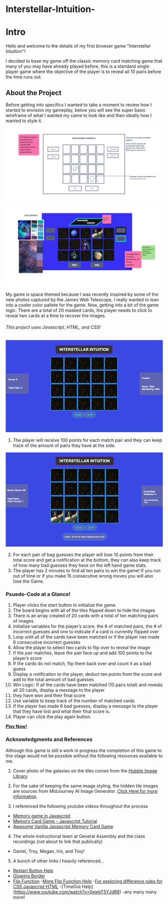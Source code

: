 # Interstellar-Intuition-

# Intro

Hello and welcome to the details of my first browser game "Interstellar Intuition"!

I decided to base my game off the classic memory card matching game that many of you may have already played before, this is a standard single player game where the objective of the player is to reveal all 10 pairs before the time runs out.

## About the Project

Before getting into specifics I wanted to take a moment to review how I started to envision my gameplay, below you will see the super basic wireframe of what I wanted my came to look like and then ideally how I wanted to style it.

![Wireframe 1](img/wireframe1.png)

![Wireframe 2](img/wireframe2.png)

My game is space themed because I was recently inspired by some of the new photos captured by the James Web Telescope, I really wanted to lean into a cooler color pallete for the game. Now, getting into a bit of the game logic. There are a total of 20 masked cards, the player needs to click to reveal two cards at a time to recover the images.

###### This project uses Javascript, HTML, and CSS!

![Starting-Sreen](img/starting-screen.png)

1. The player will receive 100 points for each match pair and they can keep track of the amount of pairs they have at the side.

![Pair Found](img/pair-found.png)

2. For each pair of bag guesses the player will lose 10 points from their total score and get a notification at the bottom, they can also keep track of how many bad guesses they have on the left hand game stats. 
3. The player has 2 minutes to find all ten pairs to win the game! If you run out of time or if you make 15 consecutive wrong moves you will also lose the Game.


### Psuedo-Code at a Glance!

1. Player clicks the start button to initialize the game.
2. The board begins with all of the tiles flipped down to hide the images
3. There is an array created of 20 cards with a total of ten matching pairs of images
4. Initialize variables for the player’s score, the # of matched pairs, the # of incorrect guesses and one to indicate if a  card is currently flipped over
5. Loop until all of the cards have been matched or if the player has made 6 consecutive incorrect guesses
6. Allow the player to select two cards to flip over to reveal the image
7. If the pair matches, leave the pair face up and add 100 points to the player’s score
8. If the cards do not match, flip them back over and count it as a bad guess
9. Display a notification to the player, deduct ten points from the score and add to the total amount of bad guesses
10. Win Logic: If all the cards have been matched (10 pairs total) and reveals all 20 cards, display a message to the player
11. they have won and their final score
12. Use variable to keep track of the number of matched cards
13. If the player has made 6 bad guesses, display a message to the player that they have lost and what their final score is.
14. Player can click the play again button.

[**Play Now!**](https://pammitu.github.io/Interstellar-Intuition-/)

### Acknowledgments and References 

Although this game is still a work in progress the completion of this game to this stage would not be possible without the following resources available to me. 

1. Cover photo of the galaxies on the tiles comes from the [Hubble Image Library](https://esahubble.org/images/heic0406a/)

2. For the sake of keeping the same image styling, the hidden tile images are sources from MidJourney AI Image Generator. [Click Here for more information](https://www.midjourney.com/app/)

3. I referenced the following youtube videos throughout the process
- [Memory game in Javascript](https://www.youtube.com/watch?v=_T82DJ6IqcQ)
- [Memory Card Game - Javascript Tutorial](https://www.youtube.com/watch?v=ZniVgo8U7ek)
- [Awesome Vanilla Javascript Memory Card Game](https://www.youtube.com/watch?v=-tlb4tv4mC4)

4. The whole instructional team at General Assembly and the class recordings (not about to link that publically)
- Daniel, Troy, Megan, Iris, and Troy!

5. A bunch of other links I heavily referenced... 
- [Restart Button Help](https://teamtreehouse.com/community/any-one-know-how-to-make-a-restart-button)
- [Glowing Border](https://stackoverflow.com/questions/5670879/css-html-create-a-glowing-border-around-an-input-field)
- [Flip Function](https://jefferson-cuartas.medium.com/how-to-create-a-flip-card-effect-using-javascript-767dd945210c)
-[More Flip Function Help](https://stackoverflow.com/questions/66360532/vanilla-javascript-flip-card-game-not-working)
-[For exploring difference rules for CSS,Javascript,HTML](https://developer.mozilla.org/en-US/)
-[TimeOut Help] (https://www.youtube.com/watch?v=0ewbT5YJdR8)
-any many many more! 